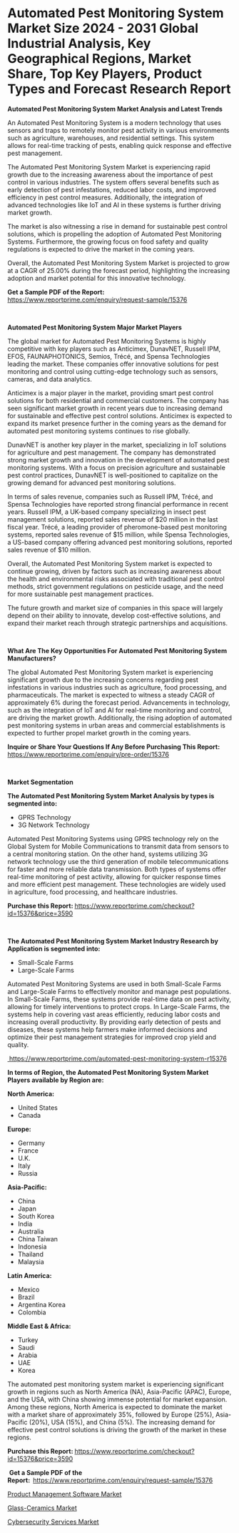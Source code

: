 <p><h1>Automated Pest Monitoring System Market Size 2024 - 2031 Global Industrial Analysis, Key Geographical Regions, Market Share, Top Key Players, Product Types and Forecast Research Report</h1></p><p><strong>Automated Pest Monitoring System Market Analysis and Latest Trends</strong></p>
<p><p>An Automated Pest Monitoring System is a modern technology that uses sensors and traps to remotely monitor pest activity in various environments such as agriculture, warehouses, and residential settings. This system allows for real-time tracking of pests, enabling quick response and effective pest management.</p><p>The Automated Pest Monitoring System Market is experiencing rapid growth due to the increasing awareness about the importance of pest control in various industries. The system offers several benefits such as early detection of pest infestations, reduced labor costs, and improved efficiency in pest control measures. Additionally, the integration of advanced technologies like IoT and AI in these systems is further driving market growth.</p><p>The market is also witnessing a rise in demand for sustainable pest control solutions, which is propelling the adoption of Automated Pest Monitoring Systems. Furthermore, the growing focus on food safety and quality regulations is expected to drive the market in the coming years.</p><p>Overall, the Automated Pest Monitoring System Market is projected to grow at a CAGR of 25.00% during the forecast period, highlighting the increasing adoption and market potential for this innovative technology.</p></p>
<p><strong>Get a Sample PDF of the Report:&nbsp;</strong> <a href="https://www.reportprime.com/enquiry/request-sample/15376">https://www.reportprime.com/enquiry/request-sample/15376</a></p>
<p>&nbsp;</p>
<p><strong>Automated Pest Monitoring System Major Market Players</strong></p>
<p><p>The global market for Automated Pest Monitoring Systems is highly competitive with key players such as Anticimex, DunavNET, Russell IPM, EFOS, FAUNAPHOTONICS, Semios, Trécé, and Spensa Technologies leading the market. These companies offer innovative solutions for pest monitoring and control using cutting-edge technology such as sensors, cameras, and data analytics.</p><p>Anticimex is a major player in the market, providing smart pest control solutions for both residential and commercial customers. The company has seen significant market growth in recent years due to increasing demand for sustainable and effective pest control solutions. Anticimex is expected to expand its market presence further in the coming years as the demand for automated pest monitoring systems continues to rise globally.</p><p>DunavNET is another key player in the market, specializing in IoT solutions for agriculture and pest management. The company has demonstrated strong market growth and innovation in the development of automated pest monitoring systems. With a focus on precision agriculture and sustainable pest control practices, DunavNET is well-positioned to capitalize on the growing demand for advanced pest monitoring solutions.</p><p>In terms of sales revenue, companies such as Russell IPM, Trécé, and Spensa Technologies have reported strong financial performance in recent years. Russell IPM, a UK-based company specializing in insect pest management solutions, reported sales revenue of $20 million in the last fiscal year. Trécé, a leading provider of pheromone-based pest monitoring systems, reported sales revenue of $15 million, while Spensa Technologies, a US-based company offering advanced pest monitoring solutions, reported sales revenue of $10 million.</p><p>Overall, the Automated Pest Monitoring System market is expected to continue growing, driven by factors such as increasing awareness about the health and environmental risks associated with traditional pest control methods, strict government regulations on pesticide usage, and the need for more sustainable pest management practices. </p><p>The future growth and market size of companies in this space will largely depend on their ability to innovate, develop cost-effective solutions, and expand their market reach through strategic partnerships and acquisitions.</p></p>
<p>&nbsp;</p>
<p><strong>What Are The Key Opportunities For Automated Pest Monitoring System Manufacturers?</strong></p>
<p><p>The global Automated Pest Monitoring System market is experiencing significant growth due to the increasing concerns regarding pest infestations in various industries such as agriculture, food processing, and pharmaceuticals. The market is expected to witness a steady CAGR of approximately 6% during the forecast period. Advancements in technology, such as the integration of IoT and AI for real-time monitoring and control, are driving the market growth. Additionally, the rising adoption of automated pest monitoring systems in urban areas and commercial establishments is expected to further propel market growth in the coming years.</p></p>
<p><strong>Inquire or Share Your Questions If Any Before Purchasing This Report:</strong> <a href="https://www.reportprime.com/enquiry/pre-order/15376">https://www.reportprime.com/enquiry/pre-order/15376</a></p>
<p>&nbsp;</p>
<p><strong>Market Segmentation</strong></p>
<p><strong>The Automated Pest Monitoring System Market Analysis by types is segmented into:</strong></p>
<p><ul><li>GPRS Technology</li><li>3G Network Technology</li></ul></p>
<p><p>Automated Pest Monitoring Systems using GPRS technology rely on the Global System for Mobile Communications to transmit data from sensors to a central monitoring station. On the other hand, systems utilizing 3G network technology use the third generation of mobile telecommunications for faster and more reliable data transmission. Both types of systems offer real-time monitoring of pest activity, allowing for quicker response times and more efficient pest management. These technologies are widely used in agriculture, food processing, and healthcare industries.</p></p>
<p><strong>Purchase this Report:&nbsp;</strong><a href="https://www.reportprime.com/checkout?id=15376&price=3590">https://www.reportprime.com/checkout?id=15376&price=3590</a></p>
<p>&nbsp;</p>
<p><strong>The Automated Pest Monitoring System Market Industry Research by Application is segmented into:</strong></p>
<p><ul><li>Small-Scale Farms</li><li>Large-Scale Farms</li></ul></p>
<p><p>Automated Pest Monitoring Systems are used in both Small-Scale Farms and Large-Scale Farms to effectively monitor and manage pest populations. In Small-Scale Farms, these systems provide real-time data on pest activity, allowing for timely interventions to protect crops. In Large-Scale Farms, the systems help in covering vast areas efficiently, reducing labor costs and increasing overall productivity. By providing early detection of pests and diseases, these systems help farmers make informed decisions and optimize their pest management strategies for improved crop yield and quality.</p></p>
<p><a href="https://www.reportprime.com/automated-pest-monitoring-system-r15376">&nbsp;https://www.reportprime.com/automated-pest-monitoring-system-r15376</a></p>
<p><strong>In terms of Region, the Automated Pest Monitoring System Market Players available by Region are:</strong></p>
<p>
    <p> <strong> North America: </strong>
        <ul>
            <li>United States</li>
            <li>Canada</li>
        </ul>
        </p> 
    <p> <strong> Europe: </strong>
        <ul>
            <li>Germany</li>
            <li>France</li>
            <li>U.K.</li>
            <li>Italy</li>
            <li>Russia</li>
        </ul>
        </p> 
    <p> <strong> Asia-Pacific: </strong>
        <ul>
            <li>China</li>
            <li>Japan</li>
            <li>South Korea</li>
            <li>India</li>
            <li>Australia</li>
            <li>China Taiwan</li>
            <li>Indonesia</li>
            <li>Thailand</li>
            <li>Malaysia</li>
        </ul>
        </p> 
    <p> <strong> Latin America: </strong>
        <ul>
            <li>Mexico</li>
            <li>Brazil</li>
            <li>Argentina Korea</li>
            <li>Colombia</li>
        </ul>
        </p> 
    <p> <strong> Middle East & Africa: </strong>
        <ul>
            <li>Turkey</li>
            <li>Saudi</li>
            <li>Arabia</li>
            <li>UAE</li>
            <li>Korea</li>
        </ul>
    </p>
    </p>
<p><p>The automated pest monitoring system market is experiencing significant growth in regions such as North America (NA), Asia-Pacific (APAC), Europe, and the USA, with China showing immense potential for market expansion. Among these regions, North America is expected to dominate the market with a market share of approximately 35%, followed by Europe (25%), Asia-Pacific (20%), USA (15%), and China (5%). The increasing demand for effective pest control solutions is driving the growth of the market in these regions.</p></p>
<p><strong>Purchase this Report: </strong><a href="https://www.reportprime.com/checkout?id=15376&price=3590">https://www.reportprime.com/checkout?id=15376&price=3590</a></p>
<p>&nbsp;<strong>Get a Sample PDF of the Report:&nbsp;&nbsp;</strong><a href="https://www.reportprime.com/enquiry/request-sample/15376">https://www.reportprime.com/enquiry/request-sample/15376</a></p>
<p><strong></strong></p>
<p><p><a href="https://github.com/WillieWoodard/Market-Research-Report-List-5/blob/main/product-management-software-market.md">Product Management Software Market</a></p><p><a href="https://medium.com/@shirleygreene26/an-in-depth-analysis-of-the-global-glass-ceramics-market-scope-and-its-rapid-growing-7-9-4f3a0e3652f6">Glass-Ceramics Market</a></p><p><a href="https://github.com/marloy8/Market-Research-Report-List-5/blob/main/cybersecurity-services-market.md">Cybersecurity Services Market</a></p></p>